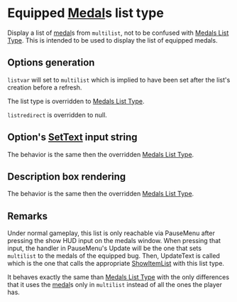 # Equipped [Medal](../../Enums%20and%20IDs/Medal.md)s list type

Display a list of [medal](../../Enums%20and%20IDs/Medal.md)s from `multilist`, not to be confused with [Medals List Type](Medals%20List%20Type.md). This is intended to be used to display the list of equipped medals.

## Options generation

`listvar` will set to `multilist` which is implied to have been set after the list's creation before a refresh.

The list type is overridden to [Medals List Type](Medals%20List%20Type.md).

`listredirect` is overridden to null.

## Option's [SetText](../../SetText/SetText.md) input string

The behavior is the same then the overridden [Medals List Type](Medals%20List%20Type.md).

## Description box rendering

The behavior is the same then the overridden [Medals List Type](Medals%20List%20Type.md).

## Remarks

Under normal gameplay, this list is only reachable via PauseMenu after pressing the show HUD input on the medals window. When pressing that input, the handler in PauseMenu's Update will be the one that sets `multilist` to the medals of the equipped bug. Then, UpdateText is called which is the one that calls the appropriate [ShowItemList](../ShowItemList.md) with this list type.

It behaves exactly the same than [Medals List Type](Medals%20List%20Type.md) with the only differences that it uses the [medal](../../Enums%20and%20IDs/Medal.md)s only in `multilist` instead of all the ones the player has.
